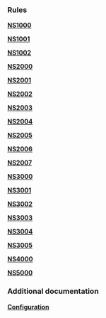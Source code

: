 ﻿### Rules

**[NS1000](NS1000)**

**[NS1001](NS1001)**

**[NS1002](NS1002)**

**[NS2000](NS2000)**

**[NS2001](NS2001)**

**[NS2002](NS2002)**

**[NS2003](NS2003)**

**[NS2004](NS2004)**

**[NS2005](NS2005)**

**[NS2006](NS2006)**

**[NS2007](NS2007)**

**[NS3000](NS3000)**

**[NS3001](NS3001)**

**[NS3002](NS3002)**

**[NS3003](NS3003)**

**[NS3004](NS3004)**

**[NS3005](NS3005)**

**[NS4000](NS4000)**

**[NS5000](NS5000)**

### Additional documentation
**[Configuration](Configuration.md)**